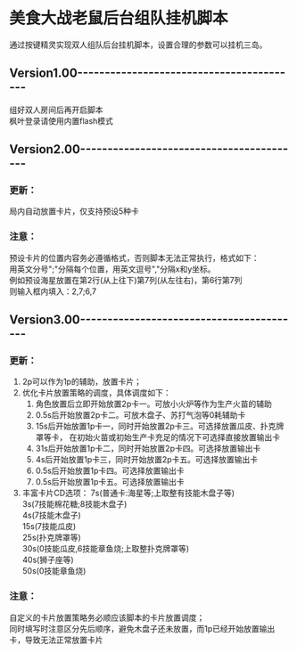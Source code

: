 # 美食大战老鼠后台组队挂机脚本
通过按键精灵实现双人组队后台挂机脚本，设置合理的参数可以挂机三岛。

## Version1.00-----------------------------------------
组好双人房间后再开启脚本  
枫叶登录请使用内置flash模式  
## Version2.00-----------------------------------------
### 更新：
局内自动放置卡片，仅支持预设5种卡

### 注意：
预设卡片的位置内容务必遵循格式，否则脚本无法正常执行，格式如下：  
用英文分号";"分隔每个位置，用英文逗号","分隔x和y坐标。  
例如预设海星放置在第2行(从上往下)第7列(从左往右)，第6行第7列  
则输入框内填入：2,7;6,7
## Version3.00-----------------------------------------
### 更新：
1. 2p可以作为1p的辅助，放置卡片；  
2. 优化卡片放置策略的调度，具体调度如下：  
    1. 角色放置后立即开始放置2p卡一。可放小火炉等作为生产火苗的辅助
    2. 0.5s后开始放置2p卡二。可放木盘子、苏打气泡等0耗辅助卡
    3. 15s后开始放置1p卡一，同时开始放置2p卡三。可选择放置瓜皮、扑克牌罩等卡，
在初始火苗或初始生产卡充足的情况下可选择直接放置输出卡
    4. 31s后开始放置1p卡二，同时开始放置2p卡四。可选择放置输出卡
    5. 4s后开始放置1p卡三，同时开始放置2p卡五。可选择放置输出卡
    6. 0.5s后开始放置1p卡四。可选择放置输出卡
    7. 0.5s后开始放置1p卡五。可选择放置输出卡
3. 丰富卡片CD选项：
    7s(普通卡:海星等;上取整有技能木盘子等)  
    3s(7技能棉花糖;8技能木盘子)  
    4s(7技能木盘子)  
    15s(7技能瓜皮)  
    25s(扑克牌罩等)  
    30s(0技能瓜皮,6技能章鱼烧;上取整扑克牌罩等)  
    40s(狮子座等)  
    50s(0技能章鱼烧)  

### 注意：
自定义的卡片放置策略务必顺应该脚本的卡片放置调度；  
同时填写时注意区分先后顺序，避免木盘子还未放置，而1p已经开始放置输出卡，导致无法正常放置卡片
